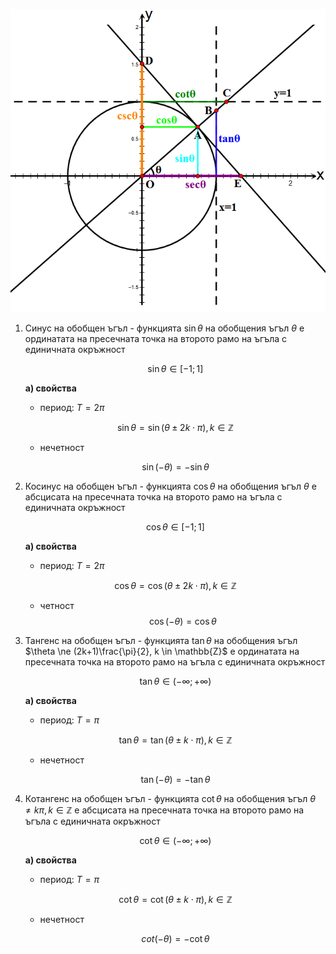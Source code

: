 
![Trigonometric Functions](Resources/Trigonometric%20Functions.png)

1. Синус на обобщен ъгъл - функцията $\sin \theta$ на обобщения ъгъл $\theta$ е ординатата на пресечната точка на второто рамо на ъгъла с единичната окръжност

	$$\sin \theta \in [-1; 1]$$
	
	**а) свойства**
	- период: $T = 2\pi$
	
	$$\sin \theta = \sin (\theta \pm 2k\cdot\pi), k \in \mathbb{Z}$$
	
	- нечетност
	
	$$\sin(-\theta) = -\sin \theta$$

2. Косинус на обобщен ъгъл - функцията $\cos \theta$ на обобщения ъгъл $\theta$ е абсцисата на пресечната точка на второто рамо на ъгъла с единичната окръжност
	
	$$\cos \theta \in [-1;1]$$
	
	**а) свойства**
	- период: $T = 2\pi$
	
	$$\cos \theta = \cos (\theta \pm 2k\cdot\pi), k \in \mathbb{Z}$$
	
	- четност
	$$\cos (-\theta) = \cos \theta$$

3. Тангенс на обобщен ъгъл - функцията $\tan \theta$ на обобщения ъгъл $\theta \ne (2k+1)\frac{\pi}{2}, k \in \mathbb{Z}$ е ординатата на пресечната точка на второто рамо на ъгъла с единичната окръжност
	
	$$\tan \theta \in (-\infty;+\infty)$$
	
	**а) свойства**
	- период: $T = \pi$
	
	$$\tan \theta = \tan (\theta \pm k\cdot\pi), k \in \mathbb{Z}$$
	
	- нечетност
	
	$$\tan(-\theta) = -\tan \theta$$

4. Котангенс на обобщен ъгъл - функцията $\cot \theta$ на обобщения ъгъл $\theta \ne k\pi, k \in \mathbb{Z}$ е абсцисата на пресечната точка на второто рамо на ъгъла с единичната окръжност
	
	$$\cot \theta \in (-\infty;+\infty)$$
	
	**а) свойства**
	- период: $T = \pi$
	
	$$\cot \theta = \cot (\theta \pm k\cdot\pi), k \in \mathbb{Z}$$
	
	- нечетност
	
	$$cot(-\theta) = -\cot \theta$$
